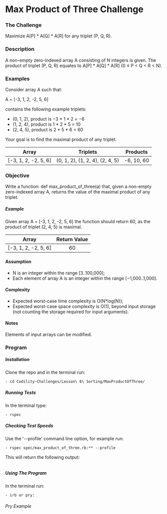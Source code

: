 # Max Product of Three Challenge

### The Challenge

Maximize A[P] * A[Q] * A[R] for any triplet (P, Q, R).

### Description

A non-empty zero-indexed array A consisting of N integers is given. The product of triplet (P, Q, R) equates to A[P] * A[Q] * A[R] (0 ≤ P < Q < R < N).

### Examples

Consider array A such that:

A = [-3, 1, 2, -2, 5, 6]

contains the following example triplets:

- (0, 1, 2), product is −3 * 1 * 2 = −6
- (1, 2, 4), product is 1 * 2 * 5 = 10
- (2, 4, 5), product is 2 * 5 * 6 = 60

Your goal is to find the maximal product of any triplet.


Array  | Triplets | Products
:-------------: | :------------------------------: | :-------------:
[-3, 1, 2, -2, 5, 6] | (0, 1, 2), (1, 2, 4), (2, 4, 5) | -6, 10, 60

### Objective
Write a function: def max_product_of_three(a) that, given a non-empty zero-indexed array A, returns the value of the maximal product of any triplet.

##### Example
Given array A = [-3, 1, 2, -2, 5, 6] the function should return 60, as the product of triplet (2, 4, 5) is maximal.

Array  | Return Value
:-------------: | :------------------------------:
[-3, 1, 2, -2, 5, 6] | 60

#### Assumption

- N is an integer within the range [3..100,000];
- Each element of array A is an integer within the range [−1,000..1,000].

#### Complexity

- Expected worst-case time complexity is O(N*log(N));
- Expected worst-case space complexity is O(1), beyond input storage (not counting the storage required for input arguments).

#### Notes
Elements of input arrays can be modified.

### Program

##### Installation
Clone the repo and in the terminal run:
```
- cd Codility-Challenges/Lesson\ 6\ Sorting/MaxProductOfThree/
```

##### Running Tests
In the terminal type:
```
- rspec
```

##### Checking Test Speeds
Use the '--profile' command line option, for example run:

```
- rspec spec/max_product_of_three.rb:** --profile
```

This will return the following output:

```
```

##### Using The Program
In the terminal run:

```
- irb or pry:
```

###### Pry Example
```
```
